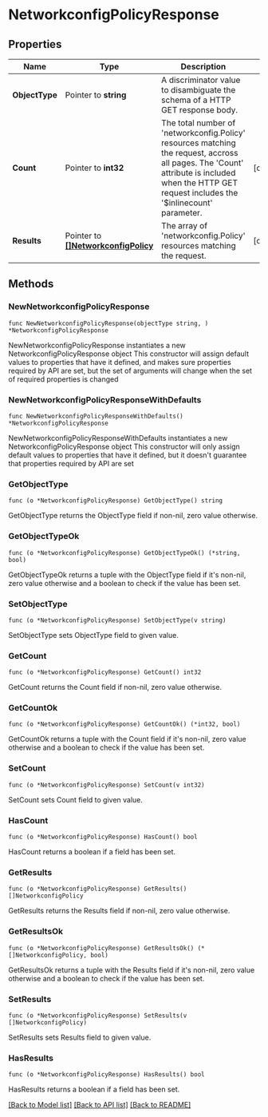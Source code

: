# NetworkconfigPolicyResponse

## Properties

Name | Type | Description | Notes
------------ | ------------- | ------------- | -------------
**ObjectType** | Pointer to **string** | A discriminator value to disambiguate the schema of a HTTP GET response body. | 
**Count** | Pointer to **int32** | The total number of &#39;networkconfig.Policy&#39; resources matching the request, accross all pages. The &#39;Count&#39; attribute is included when the HTTP GET request includes the &#39;$inlinecount&#39; parameter. | [optional] 
**Results** | Pointer to [**[]NetworkconfigPolicy**](networkconfig.Policy.md) | The array of &#39;networkconfig.Policy&#39; resources matching the request. | [optional] 

## Methods

### NewNetworkconfigPolicyResponse

`func NewNetworkconfigPolicyResponse(objectType string, ) *NetworkconfigPolicyResponse`

NewNetworkconfigPolicyResponse instantiates a new NetworkconfigPolicyResponse object
This constructor will assign default values to properties that have it defined,
and makes sure properties required by API are set, but the set of arguments
will change when the set of required properties is changed

### NewNetworkconfigPolicyResponseWithDefaults

`func NewNetworkconfigPolicyResponseWithDefaults() *NetworkconfigPolicyResponse`

NewNetworkconfigPolicyResponseWithDefaults instantiates a new NetworkconfigPolicyResponse object
This constructor will only assign default values to properties that have it defined,
but it doesn't guarantee that properties required by API are set

### GetObjectType

`func (o *NetworkconfigPolicyResponse) GetObjectType() string`

GetObjectType returns the ObjectType field if non-nil, zero value otherwise.

### GetObjectTypeOk

`func (o *NetworkconfigPolicyResponse) GetObjectTypeOk() (*string, bool)`

GetObjectTypeOk returns a tuple with the ObjectType field if it's non-nil, zero value otherwise
and a boolean to check if the value has been set.

### SetObjectType

`func (o *NetworkconfigPolicyResponse) SetObjectType(v string)`

SetObjectType sets ObjectType field to given value.


### GetCount

`func (o *NetworkconfigPolicyResponse) GetCount() int32`

GetCount returns the Count field if non-nil, zero value otherwise.

### GetCountOk

`func (o *NetworkconfigPolicyResponse) GetCountOk() (*int32, bool)`

GetCountOk returns a tuple with the Count field if it's non-nil, zero value otherwise
and a boolean to check if the value has been set.

### SetCount

`func (o *NetworkconfigPolicyResponse) SetCount(v int32)`

SetCount sets Count field to given value.

### HasCount

`func (o *NetworkconfigPolicyResponse) HasCount() bool`

HasCount returns a boolean if a field has been set.

### GetResults

`func (o *NetworkconfigPolicyResponse) GetResults() []NetworkconfigPolicy`

GetResults returns the Results field if non-nil, zero value otherwise.

### GetResultsOk

`func (o *NetworkconfigPolicyResponse) GetResultsOk() (*[]NetworkconfigPolicy, bool)`

GetResultsOk returns a tuple with the Results field if it's non-nil, zero value otherwise
and a boolean to check if the value has been set.

### SetResults

`func (o *NetworkconfigPolicyResponse) SetResults(v []NetworkconfigPolicy)`

SetResults sets Results field to given value.

### HasResults

`func (o *NetworkconfigPolicyResponse) HasResults() bool`

HasResults returns a boolean if a field has been set.


[[Back to Model list]](../README.md#documentation-for-models) [[Back to API list]](../README.md#documentation-for-api-endpoints) [[Back to README]](../README.md)



